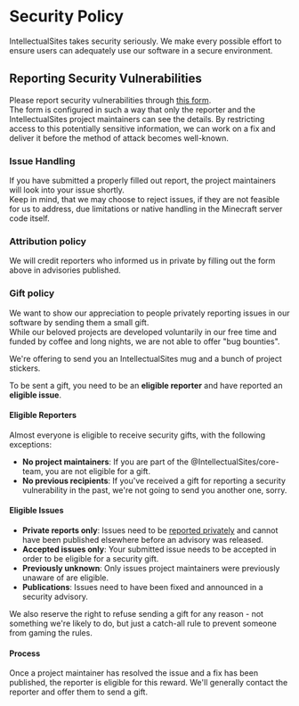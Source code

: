 # Security Policy

IntellectualSites takes security seriously.
We make every possible effort to ensure users can adequately use our software in a secure environment.

## Reporting Security Vulnerabilities

Please report security vulnerabilities through [this form](https://forms.gle/btgdRn9yhGtzEiGW8).  
The form is configured in such a way that only the reporter and the IntellectualSites project maintainers can see the details.
By restricting access to this potentially sensitive information, we can work on a fix and deliver it before the method of attack becomes well-known.

### Issue Handling
If you have submitted a properly filled out report, the project maintainers will look into your issue shortly.   
Keep in mind, that we may choose to reject issues, if they are not feasible for us to address, due limitations or native handling in the Minecraft server code itself.

### Attribution policy
We will credit reporters who informed us in private by filling out the form above in advisories published.

### Gift policy
We want to show our appreciation to people privately reporting issues in our software by sending them a small gift.   
While our beloved projects are developed voluntarily in our free time and funded by coffee and long nights, we are not able to offer "bug bounties".

We're offering to send you an IntellectualSites mug and a bunch of project stickers.

To be sent a gift, you need to be an **eligible reporter** and have reported an **eligible issue**.

#### Eligible Reporters
Almost everyone is eligible to receive security gifts, with the following exceptions:
- **No project maintainers**: If you are part of the @IntellectualSites/core-team, you are not eligible for a gift.
- **No previous recipients**: If you've received a gift for reporting a security vulnerability in the past, we're not going to send you another one, sorry.

#### Eligible Issues
- **Private reports only**: Issues need to be [reported privately](https://forms.gle/btgdRn9yhGtzEiGW8) and cannot have been published elsewhere before an advisory was released.
- **Accepted issues only**: Your submitted issue needs to be accepted in order to be eligible for a security gift.
- **Previously unknown**: Only issues project maintainers were previously unaware of are eligible.
- **Publications**: Issues need to have been fixed and announced in a security advisory.

We also reserve the right to refuse sending a gift for any reason - not something we're likely to do, but just a catch-all rule to prevent someone from gaming the rules.

#### Process
Once a project maintainer has resolved the issue and a fix has been published, the reporter is eligible for this reward. We'll generally contact the reporter and offer them to send a gift.
